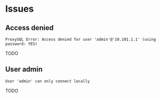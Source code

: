 # Issues

## Access denied

```log
ProxySQL Error: Access denied for user 'admin'@'10.101.1.1' (using password: YES)
```

TODO

## User admin

```log
User 'admin' can only connect locally
```

TODO
